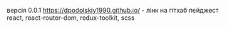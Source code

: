 версія 0.0.1
https://dpodolskiy1990.github.io/ - лінк на гітхаб пейджест
react, react-router-dom, redux-toolkit, scss
